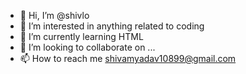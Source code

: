 - 👋 Hi, I’m @shivlo
- 👀 I’m interested in anything related to coding
- 🌱 I’m currently learning HTML  
- 💞️ I’m looking to collaborate on ...
- 📫 How to reach me shivamyadav10899@gmail.com

<!---
shivlo/shivlo is a ✨ special ✨ repository because its `README.md` (this file) appears on your GitHub profile.
You can click the Preview link to take a look at your changes.
--->
